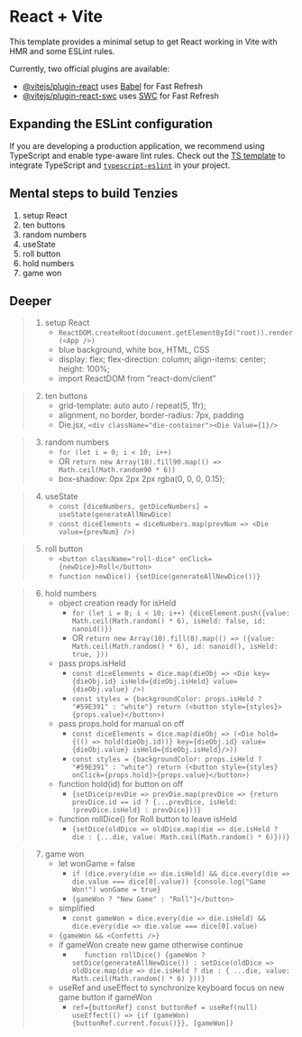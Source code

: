 # React + Vite

This template provides a minimal setup to get React working in Vite with HMR and some ESLint rules.

Currently, two official plugins are available:

- [@vitejs/plugin-react](https://github.com/vitejs/vite-plugin-react/blob/main/packages/plugin-react/README.md) uses [Babel](https://babeljs.io/) for Fast Refresh
- [@vitejs/plugin-react-swc](https://github.com/vitejs/vite-plugin-react-swc) uses [SWC](https://swc.rs/) for Fast Refresh

## Expanding the ESLint configuration

If you are developing a production application, we recommend using TypeScript and enable type-aware lint rules. Check out the [TS template](https://github.com/vitejs/vite/tree/main/packages/create-vite/template-react-ts) to integrate TypeScript and [`typescript-eslint`](https://typescript-eslint.io) in your project.

## Mental steps to build Tenzies

1. setup React
2. ten buttons
3. random numbers
4. useState
5. roll button
6. hold numbers
7. game won

## Deeper

> 1. setup React
>    * ``` ReactDOM.createRoot(document.getElementById("root)).render(<App />) ```
>    * blue background, white box, HTML, CSS
>    * display: flex; flex-direction: column; align-items: center; height: 100%; 
>    * import ReactDOM from "react-dom/client"

> 2. ten buttons
>    * grid-template: auto auto / repeat(5, 1fr);
>    * alignment, no border, border-radius: 7px, padding
>    * Die.jsx, ``` <div className="die-container"><Die Value={1}/> ```

> 3. random numbers
>    * ``` for (let i = 0; i < 10; i++) ```
>    * OR ``` return new Array(10).fill90.map(() => Math.ceil(Math.random90 * 6)) ```
>    * box-shadow: 0px 2px 2px rgba(0, 0, 0, 0.15);
      
> 4. useState
>    * ``` const [diceNumbers, getDiceNumbers] = useState(generateAllNewDice) ```
>    * ``` const diceElements = diceNumbers.map(prevNum => <Die value={prevNum} />) ```

> 5. roll button
>    * ``` <button className="roll-dice" onClick={newDice}>Roll</button> ```
>    * ``` function newDice() {setDice(generateAllNewDice())} ```

> 6. hold numbers
>    * object creation ready for isHeld
>        * ``` for (let i = 0; i < 10; i++) {diceElement.push({value: Math.ceil(Math.random() * 6), isHeld: false, id: nanoid()}) ```    
>        * OR ``` return new Array(10).fill(0).map(() => ({value: Math.ceil(Math.random() * 6), id: nanoid(), isHeld: true, })) ```    
>    * pass props.isHeld
>        * ``` const diceElements = dice.map(dieObj => <Die key={dieObj.id} isHeld={dieObj.isHeld} value={dieObj.value} />) ```
>        * ``` const styles = {backgroundColor: props.isHeld ? "#59E391" : "white"} return (<button style={styles}>{props.value}</button>) ```
>    * pass props.hold for manual on off
>        * ``` const diceElements = dice.map(dieObj => (<Die hold={(() => hold(dieObj.id))} key={dieObj.id} value={dieObj.value} isHeld={dieObj.isHeld}/>)) ```
>        * ``` const styles = {backgroundColor: props.isHeld ? "#59E391" : "white"} return (<button style={styles} onClick={props.hold}>{props.value}</button>) ```
>    * function hold(id) for button on off
>        * ``` {setDice(prevDie => prevDie.map(prevDice => {return prevDice.id == id ? {...prevDice, isHeld: !prevDice.isHeld} : prevDice}))} ```
>    * function rollDice() for Roll button to leave isHeld
>        * ``` {setDice(oldDice => oldDice.map(die => die.isHeld ? die : {...die, value: Math.ceil(Math.random() * 6)}))} ```
     
> 7. game won
>    *  let wonGame = false
>       * ``` if (dice.every(die => die.isHeld) && dice.every(die => die.value === dice[0].value)) {console.log("Game Won!") wonGame = true} ```
>       * ``` {gameWon ? "New Game" : "Roll"}</button> ```
>    * simplified
>       * ``` const gameWon = dice.every(die => die.isHeld) && dice.every(die => die.value === dice[0].value) ```
>    * ``` {gameWon && <Confetti />} ```
>    * if gameWon create new game otherwise continue
>       * ```    function rollDice() {gameWon ? setDice(generateAllNewDice()) : setDice(oldDice => oldDice.map(die => die.isHeld ? die : { ...die, value: Math.ceil(Math.random() * 6) }))} ```
>    * useRef and useEffect to synchronize keyboard focus on new game button if gameWon
>       * ``` ref={buttonRef} const buttonRef = useRef(null) useEffect(() => {if (gameWon) {buttonRef.current.focus()}}, [gameWon]) ```
